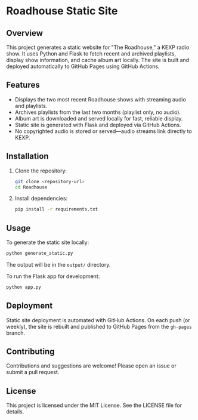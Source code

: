# Roadhouse Static Site

## Overview

This project generates a static website for "The Roadhouse," a KEXP radio show. It uses Python and Flask to fetch recent and archived playlists, display show information, and cache album art locally. The site is built and deployed automatically to GitHub Pages using GitHub Actions.

## Features

- Displays the two most recent Roadhouse shows with streaming audio and playlists.
- Archives playlists from the last two months (playlist only, no audio).
- Album art is downloaded and served locally for fast, reliable display.
- Static site is generated with Flask and deployed via GitHub Actions.
- No copyrighted audio is stored or served—audio streams link directly to KEXP.

## Installation

1. Clone the repository:
   ```sh
   git clone <repository-url>
   cd Roadhouse
   ```
2. Install dependencies:
   ```sh
   pip install -r requirements.txt
   ```

## Usage

To generate the static site locally:
```sh
python generate_static.py
```
The output will be in the `output/` directory.

To run the Flask app for development:
```sh
python app.py
```

## Deployment

Static site deployment is automated with GitHub Actions. On each push (or weekly), the site is rebuilt and published to GitHub Pages from the `gh-pages` branch.

## Contributing

Contributions and suggestions are welcome! Please open an issue or submit a pull request.

## License

This project is licensed under the MIT License. See the LICENSE file for details.